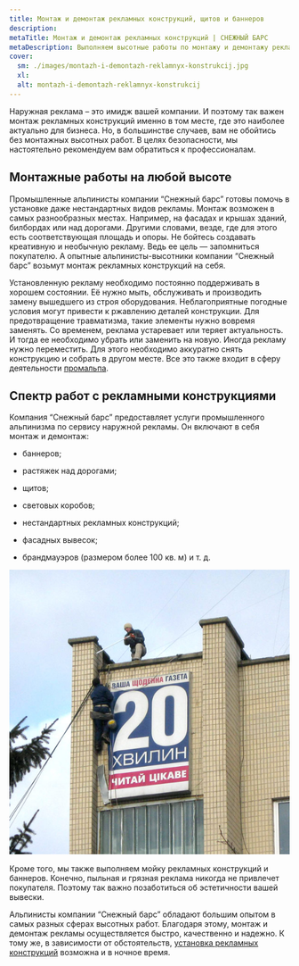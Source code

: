 ```yaml
---
title: Монтаж и демонтаж рекламных конструкций, щитов и баннеров
description: 
metaTitle: Монтаж и демонтаж рекламных конструкций | СНЕЖНЫЙ БАРС
metaDescription: Выполняем высотные работы по монтажу и демонтажу рекламных конструкций, баннеров, рекламных щитов промальпинистами ☎+38 (096) 555-30-92
cover:
  sm: ./images/montazh-i-demontazh-reklamnyx-konstrukcij.jpg
  xl: 
  alt: montazh-i-demontazh-reklamnyx-konstrukcij
---
```

Наружная реклама – это имидж вашей компании. И поэтому так важен монтаж рекламных конструкций именно в том месте, где это наиболее актуально для бизнеса. Но, в большинстве случаев, вам не обойтись без монтажных высотных работ. В целях безопасности, мы настоятельно рекомендуем вам обратиться к профессионалам.

## Монтажные работы на любой высоте

Промышленные альпинисты компании “Снежный барс” готовы помочь в установке даже нестандартных видов рекламы. Монтаж возможен в самых разнообразных местах. Например, на фасадах и крышах зданий, билбордах или над дорогами. Другими словами, везде, где для этого есть соответствующая площадь и опоры. Не бойтесь создавать креативную и необычную рекламу. Ведь ее цель — запомниться покупателю. А опытные альпинисты-высотники компании “Снежный барс” возьмут монтаж рекламных конструкций на себя.

Установленную рекламу необходимо постоянно поддерживать в хорошем состоянии. Её нужно мыть, обслуживать и производить замену вышедшего из строя оборудования. Неблагоприятные погодные условия могут привести к ржавлению деталей конструкции. Для предотвращение травматизма, такие элементы нужно вовремя заменять. Со временем, реклама устаревает или теряет актуальность. И тогда ее необходимо убрать или заменить на новую. Иногда рекламу нужно переместить. Для этого необходимо аккуратно снять конструкцию и собрать в другом месте. Все это также входит в сферу деятельности [промальпа](/promyshlennyi-alpinizm/).

## Спектр работ с рекламными конструкциями

Компания “Снежный барс” предоставляет услуги промышленного альпинизма по сервису наружной рекламы. Он включают в себя монтаж и демонтаж:

* баннеров;

* растяжек над дорогами;

* щитов;

* световых коробов;

* нестандартных рекламных конструкций;

* фасадных вывесок;

* брандмауэров (размером более 100 кв. м) и т. д.

![](./images/IMG-333_banner.jpg)

Кроме того, мы также выполняем мойку рекламных конструкций и баннеров. Конечно, пыльная и грязная реклама никогда не привлечет покупателя. Поэтому так важно позаботиться об эстетичности вашей вывески.

Альпинисты компании “Снежный барс” обладают большим опытом в самых разных сферах высотных работ. Благодаря этому, монтаж и демонтаж рекламы осуществляется быстро, качественно и надежно. К тому же, в зависимости от обстоятельств, [установка рекламных конструкций](/razmeschenie-narujnoi-reklamy) возможна и в ночное время.
